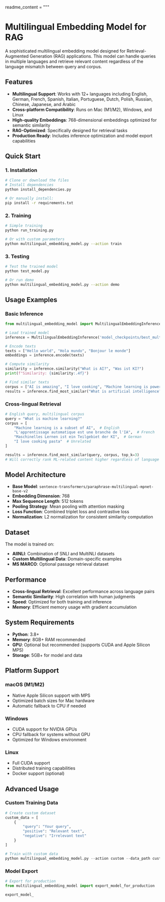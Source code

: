 readme_content = """
# Multilingual Embedding Model for RAG

A sophisticated multilingual embedding model designed for Retrieval-Augmented Generation (RAG) applications. This model can handle queries in multiple languages and retrieve relevant content regardless of the language mismatch between query and corpus.

## Features

- **Multilingual Support**: Works with 12+ languages including English, German, French, Spanish, Italian, Portuguese, Dutch, Polish, Russian, Chinese, Japanese, and Arabic
- **Cross-platform Compatibility**: Runs on Mac (M1/M2), Windows, and Linux
- **High-quality Embeddings**: 768-dimensional embeddings optimized for semantic similarity
- **RAG-Optimized**: Specifically designed for retrieval tasks
- **Production Ready**: Includes inference optimization and model export capabilities

## Quick Start

### 1. Installation

```bash
# Clone or download the files
# Install dependencies
python install_dependencies.py

# Or manually install:
pip install -r requirements.txt
```

### 2. Training

```bash
# Simple training
python run_training.py

# Or with custom parameters
python multilingual_embedding_model.py --action train
```

### 3. Testing

```bash
# Test the trained model
python test_model.py

# Or run demo
python multilingual_embedding_model.py --action demo
```

## Usage Examples

### Basic Inference

```python
from multilingual_embedding_model import MultilingualEmbeddingInference

# Load trained model
inference = MultilingualEmbeddingInference('model_checkpoints/best_multilingual_embedding_model.pt')

# Encode texts
texts = ["Hello world", "Hola mundo", "Bonjour le monde"]
embeddings = inference.encode(texts)

# Compute similarity
similarity = inference.similarity("What is AI?", "Was ist KI?")
print(f"Similarity: {similarity:.4f}")

# Find similar texts
corpus = ["AI is amazing", "I love cooking", "Machine learning is powerful"]
results = inference.find_most_similar("What is artificial intelligence?", corpus, top_k=2)
```

### Cross-lingual Retrieval

```python
# English query, multilingual corpus
query = "What is machine learning?"
corpus = [
    "Machine learning is a subset of AI",  # English
    "L'apprentissage automatique est une branche de l'IA",  # French
    "Maschinelles Lernen ist ein Teilgebiet der KI",  # German
    "I love cooking pasta"  # Unrelated
]

results = inference.find_most_similar(query, corpus, top_k=3)
# Will correctly rank ML-related content higher regardless of language
```

## Model Architecture

- **Base Model**: `sentence-transformers/paraphrase-multilingual-mpnet-base-v2`
- **Embedding Dimension**: 768
- **Max Sequence Length**: 512 tokens
- **Pooling Strategy**: Mean pooling with attention masking
- **Loss Function**: Combined triplet loss and contrastive loss
- **Normalization**: L2 normalization for consistent similarity computation

## Dataset

The model is trained on:
- **AllNLI**: Combination of SNLI and MultiNLI datasets
- **Custom Multilingual Data**: Domain-specific examples
- **MS MARCO**: Optional passage retrieval dataset

## Performance

- **Cross-lingual Retrieval**: Excellent performance across language pairs
- **Semantic Similarity**: High correlation with human judgments
- **Speed**: Optimized for both training and inference
- **Memory**: Efficient memory usage with gradient accumulation

## System Requirements

- **Python**: 3.8+
- **Memory**: 8GB+ RAM recommended
- **GPU**: Optional but recommended (supports CUDA and Apple Silicon MPS)
- **Storage**: 5GB+ for model and data

## Platform Support

### macOS (M1/M2)
- Native Apple Silicon support with MPS
- Optimized batch sizes for Mac hardware
- Automatic fallback to CPU if needed

### Windows
- CUDA support for NVIDIA GPUs
- CPU fallback for systems without GPU
- Optimized for Windows environment

### Linux
- Full CUDA support
- Distributed training capabilities
- Docker support (optional)

## Advanced Usage

### Custom Training Data

```python
# Create custom dataset
custom_data = [
    {
        "query": "Your query",
        "positive": "Relevant text",
        "negative": "Irrelevant text"
    }
]

# Train with custom data
python multilingual_embedding_model.py --action custom --data_path custom_data.json
```

### Model Export

```python
# Export for production
from multilingual_embedding_model import export_model_for_production

export_model_